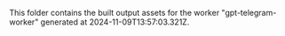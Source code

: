 This folder contains the built output assets for the worker "gpt-telegram-worker" generated at 2024-11-09T13:57:03.321Z.